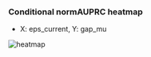 ### Conditional normAUPRC heatmap

- X: eps_current, Y: gap_mu

![heatmap](/home/elicer/project_0814_2/results/20250817-213107/holdout/conditional_heatmap_eps_current_vs_gap_mu.png)
